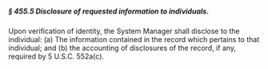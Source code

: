 ##### § 455.5 Disclosure of requested information to individuals. #####

Upon verification of identity, the System Manager shall disclose to the individual: (a) The information contained in the record which pertains to that individual; and (b) the accounting of disclosures of the record, if any, required by 5 U.S.C. 552a(c).